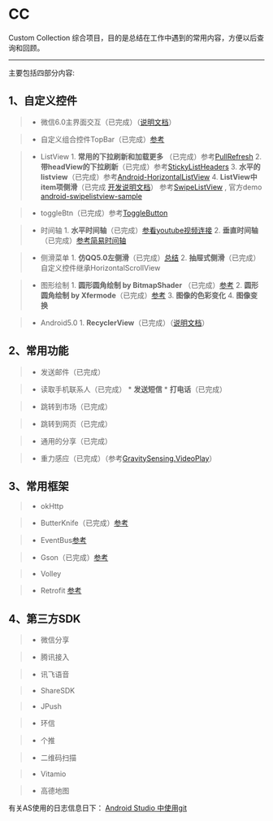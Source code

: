 # CC
Custom Collection 综合项目，目的是总结在工作中遇到的常用内容，方便以后查询和回顾。
* * *

主要包括四部分内容:


## 1、自定义控件
  
 > * 微信6.0主界面交互（已完成）（[说明文档](http://note.youdao.com/share/?id=04dad8074a94c4f955a795e6e4f6161e&type=note)）

 > * 自定义组合控件TopBar（已完成）[参考](http://www.imooc.com/learn/247)


 > * ListView
    1. **常用的下拉刷新和加载更多** （已完成）参考[PullRefresh](http://www.360doc.com/content/14/1005/18/9200790_414599526.shtml)
    2. **带headView的下拉刷新**（已完成）参考[StickyListHeaders](https://github.com/emilsjolander/StickyListHeaders)
    3. **水平的listview**（已完成）参考[Android-HorizontalListView](https://github.com/MeetMe/Android-HorizontalListView)
    4. **ListView中item项侧滑**（已完成 [开发说明文档](http://note.youdao.com/share/?id=ac0b5de8aaf6d6d9a5485575ef73a8ac&type=note)）  参考[SwipeListView](https://github.com/47deg/android-swipelistview) , 官方demo [android-swipelistview-sample](https://github.com/47deg/android-swipelistview-sample)


 > * toggleBtn（已完成）参考[ToggleButton](https://github.com/zcweng/ToggleButton)


 > * 时间轴
    1. **水平时间轴**（已完成）[参看youtube视频连接](https://www.youtube.com/watch?v=Dm8Zt1ps9P8)
    2. **垂直时间轴**（已完成）[参考简易时间轴](http://www.cnblogs.com/liangstudyhome/p/3938264.html)


 > * 侧滑菜单
    1. **仿QQ5.0左侧滑**（已完成）[总结](http://note.youdao.com/share/?id=3fcdc3448b789582f8f0ab40489f182c&type=note)
    2. **抽屉式侧滑**（已完成）自定义控件继承HorizontalScrollView
 
 
 > * 图形绘制
    1. **圆形圆角绘制 by BitmapShader** （已完成）[参考](http://blog.csdn.net/lmj623565791/article/details/41967509)
    2. **圆形圆角绘制 by Xfermode**（已完成）[参考](http://blog.csdn.net/lmj623565791/article/details/42094215)
    3. **图像的色彩变化**
    4. **图像变换**

  
 > * Android5.0
    1. **RecyclerView**（已完成）（[说明文档](http://note.youdao.com/share/?id=c9bd7c5567e54ed40c7891b4bd3c47d3&type=note)）
  

  
## 2、常用功能
  
 > * 发送邮件（已完成）

  
 > * 读取手机联系人（已完成）
    * **发送短信**
    * **打电话**（已完成）

  
 > * 跳转到市场（已完成）
  
 > * 跳转到网页（已完成）
  
 > * 通用的分享（已完成）
 
 > * 重力感应（已完成）（参考[GravitySensing.VideoPlay](https://github.com/LeeeYou/GravitySensing.VideoPlay)）
  


## 3、常用框架

 > * okHttp
  
 > * ButterKnife（已完成）[参考](http://jakewharton.github.io/butterknife/)
  
 > * EventBus[参考](https://github.com/greenrobot/EventBus/blob/master/HOWTO.md)
  
 > * Gson（已完成）[参考](https://sites.google.com/site/gson/gson-user-guide)
  
 > * Volley

 > * Retrofit [参考](https://github.com/bboyfeiyu/android-tech-frontier/tree/master/issue-7/Retrofit%E5%BC%80%E5%8F%91%E6%8C%87%E5%8D%97)


## 4、第三方SDK

 > * 微信分享
  
 > * 腾讯接入
  
 > * 讯飞语音
  
 > * ShareSDK
  
 > * JPush
  
 > * 环信
  
 > * 个推
  
 > * 二维码扫描
  
 > * Vitamio
  
 > * 高德地图


有关AS使用的日志信息日下：
[Android Studio 中使用git](http://note.youdao.com/share/?id=c14927da51374141922406f8fcb95d1d&type=note) 
